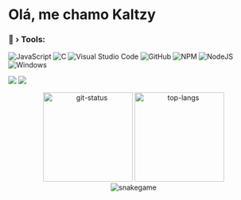   <h1>Olá, me chamo Kaltzy</h1>

### 🔧 › Tools:
![JavaScript](https://img.shields.io/badge/javascript-%23323330.svg?style=for-the-badge&logo=javascript&logoColor=%23F7DF1E)
![C](https://img.shields.io/badge/c-3670A0?style=for-the-badge&logo=c&logoColor=ffffff)
![Visual Studio Code](https://img.shields.io/badge/Visual%20Studio%20Code-0078d7.svg?style=for-the-badge&logo=visual-studio-code&logoColor=white)
![GitHub](https://img.shields.io/badge/github-%23121011.svg?style=for-the-badge&logo=github&logoColor=white)
![NPM](https://img.shields.io/badge/NPM-%23000000.svg?style=for-the-badge&logo=npm&logoColor=white)
![NodeJS](https://img.shields.io/badge/node.js-6DA55F?style=for-the-badge&logo=node.js&logoColor=white)
![Windows](https://img.shields.io/badge/Windows-0078D6?style=for-the-badge&logo=windows&logoColor=white)

  <a href="https://www.twitter.com/maltratobrancas/" target="_blank"><img src="https://img.shields.io/badge/-Instagram-%1DA1F2?style=for-the-badge&logo=twitter&logoColor=white" target="_blank"></a>  <a href="https://discord.gg/70s" target="_blank"><img src="https://img.shields.io/badge/Discord-7289DA?style=for-the-badge&logo=discord&logoColor=white" target="_blank"></a> 

  <p align="center">
    <img height="180em" src="https://github-readme-stats.vercel.app/api?username=kaltzydev&show_icons=true&theme=dark&layout=compact" alt="git-status" class="center">
    <img height="180em" src="https://github-readme-stats.vercel.app/api/top-langs/?username=kaltzydev&theme=dark&layout=compact&langs_count=7" alt="top-langs" class="center">
    <br />
    <img src="https://github.com/kaltzydev/kaltzydev/blob/output/github-contribution-grid-snake.svg" alt="snakegame" class="center">
</p>
